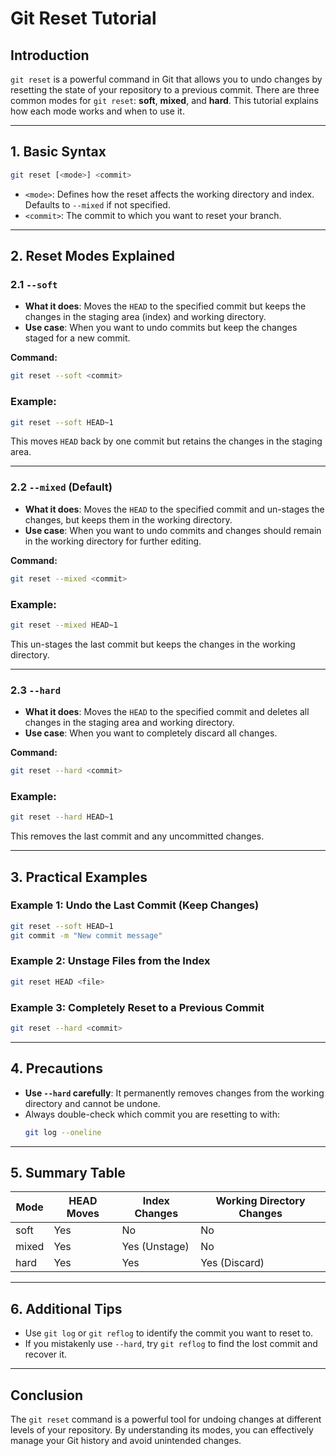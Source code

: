 
# Git Reset Tutorial

## Introduction
`git reset` is a powerful command in Git that allows you to undo changes by resetting the state of your repository to a previous commit. There are three common modes for `git reset`: **soft**, **mixed**, and **hard**. This tutorial explains how each mode works and when to use it.

---

## 1. Basic Syntax
```bash
git reset [<mode>] <commit>
```
- `<mode>`: Defines how the reset affects the working directory and index. Defaults to `--mixed` if not specified.
- `<commit>`: The commit to which you want to reset your branch.

---

## 2. Reset Modes Explained

### 2.1 `--soft`
- **What it does**: Moves the `HEAD` to the specified commit but keeps the changes in the staging area (index) and working directory.
- **Use case**: When you want to undo commits but keep the changes staged for a new commit.

**Command:**
```bash
git reset --soft <commit>
```

### Example:
```bash
git reset --soft HEAD~1
```
This moves `HEAD` back by one commit but retains the changes in the staging area.

---

### 2.2 `--mixed` (Default)
- **What it does**: Moves the `HEAD` to the specified commit and un-stages the changes, but keeps them in the working directory.
- **Use case**: When you want to undo commits and changes should remain in the working directory for further editing.

**Command:**
```bash
git reset --mixed <commit>
```

### Example:
```bash
git reset --mixed HEAD~1
```
This un-stages the last commit but keeps the changes in the working directory.

---

### 2.3 `--hard`
- **What it does**: Moves the `HEAD` to the specified commit and deletes all changes in the staging area and working directory.
- **Use case**: When you want to completely discard all changes.

**Command:**
```bash
git reset --hard <commit>
```

### Example:
```bash
git reset --hard HEAD~1
```
This removes the last commit and any uncommitted changes.

---

## 3. Practical Examples

### Example 1: Undo the Last Commit (Keep Changes)
```bash
git reset --soft HEAD~1
git commit -m "New commit message"
```

### Example 2: Unstage Files from the Index
```bash
git reset HEAD <file>
```

### Example 3: Completely Reset to a Previous Commit
```bash
git reset --hard <commit>
```

---

## 4. Precautions
- **Use `--hard` carefully**: It permanently removes changes from the working directory and cannot be undone.
- Always double-check which commit you are resetting to with:
  ```bash
  git log --oneline
  ```

---

## 5. Summary Table

| Mode   | HEAD Moves | Index Changes | Working Directory Changes |
|--------|------------|---------------|----------------------------|
| soft   | Yes        | No            | No                         |
| mixed  | Yes        | Yes (Unstage) | No                         |
| hard   | Yes        | Yes           | Yes (Discard)              |

---

## 6. Additional Tips
- Use `git log` or `git reflog` to identify the commit you want to reset to.
- If you mistakenly use `--hard`, try `git reflog` to find the lost commit and recover it.

---

## Conclusion
The `git reset` command is a powerful tool for undoing changes at different levels of your repository. By understanding its modes, you can effectively manage your Git history and avoid unintended changes.
